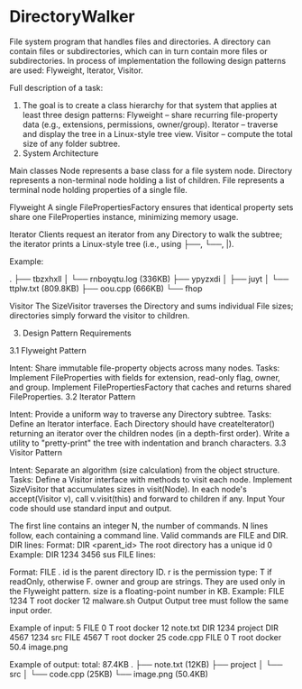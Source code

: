 # DirectoryWalker
File system program that handles files and directories. A directory can contain files or subdirectories, which can in turn contain more files or subdirectories. In process of implementation the following design patterns are used: Flyweight, Iterator, Visitor.


Full description of a task:
1. The goal is to create a class hierarchy for that system that applies at least three design patterns:
Flyweight – share recurring file-property data (e.g., extensions, permissions, owner/group).
Iterator – traverse and display the tree in a Linux-style tree view.
Visitor – compute the total size of any folder subtree.
2. System Architecture

Main classes
Node represents a base class for a file system node.
Directory represents a non-terminal node holding a list of children.
File represents a terminal node holding properties of a single file.

Flyweight
A single FilePropertiesFactory ensures that identical property sets share one FileProperties instance, minimizing memory usage.

Iterator
Clients request an iterator from any Directory to walk the subtree; the iterator prints a Linux-style tree (i.e., using ├──, └──, |).

Example:

.
├── tbzxhxll
│   └── rnboyqtu.log (336KB)
├── ypyzxdi
│   ├── juyt
│   └── ttplw.txt (809.8KB)
├── oou.cpp (666KB)
└── fhop

Visitor
The SizeVisitor traverses the Directory and sums individual File sizes; directories simply forward the visitor to children.

3. Design Pattern Requirements

3.1 Flyweight Pattern

Intent: Share immutable file-property objects across many nodes.
Tasks:
Implement FileProperties with fields for extension, read-only flag, owner, and group.
Implement FilePropertiesFactory that caches and returns shared FileProperties.
3.2 Iterator Pattern

Intent: Provide a uniform way to traverse any Directory subtree.
Tasks:
Define an Iterator<Directory> interface.
Each Directory should have createIterator() returning an iterator over the children nodes (in a depth-first order).
Write a utility to "pretty-print" the tree with indentation and branch characters.
3.3 Visitor Pattern

Intent: Separate an algorithm (size calculation) from the object structure.
Tasks:
Define a Visitor interface with methods to visit each node.
Implement SizeVisitor that accumulates sizes in visit(Node).
In each node's accept(Visitor v), call v.visit(this) and forward to children if any.
Input
Your code should use standard input and output.

The first line contains an integer N, the number of commands.
N lines follow, each containing a command line.
Valid commands are FILE and DIR.
DIR lines:
Format: DIR <id> <parent_id> <name>
The root directory has a unique id 0
Example: DIR 1234 3456 sus
FILE lines:

Format: FILE <id> <r> <owner> <group> <size> <name>.<ext>
id is the parent directory ID.
r is the permission type: T if readOnly, otherwise F.
owner and group are strings. They are used only in the Flyweight pattern.
size is a floating-point number in KB.
Example: FILE 1234 T root docker 12 malware.sh
Output
Output tree must follow the same input order.

Example of input:
5
FILE 0 T root docker 12 note.txt
DIR 1234 project
DIR 4567 1234 src
FILE 4567 T root docker 25 code.cpp
FILE 0 T root docker 50.4 image.png

Example of output:
total: 87.4KB
.
├── note.txt (12KB)
├── project
│   └── src
│       └── code.cpp (25KB)
└── image.png (50.4KB)


